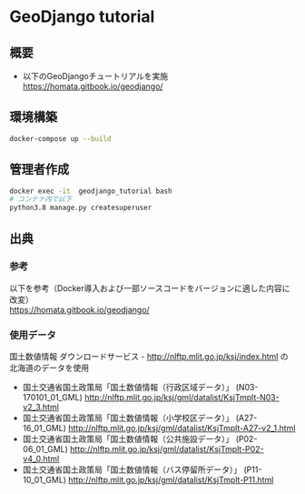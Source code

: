 # GeoDjango tutorial


## 概要
- 以下のGeoDjangoチュートリアルを実施<br>
https://homata.gitbook.io/geodjango/


## 環境構築

```sh
docker-compose up --build
```

## 管理者作成
```sh
docker exec -it  geodjango_tutorial bash
# コンテナ内で以下
python3.8 manage.py createsuperuser
```

## 出典

### 参考
以下を参考（Docker導入および一部ソースコードをバージョンに適した内容に改変）<br>
https://homata.gitbook.io/geodjango/

### 使用データ
国土数値情報 ダウンロードサービス - http://nlftp.mlit.go.jp/ksj/index.html の北海道のデータを使用

- 国土交通省国土政策局「国土数値情報（行政区域データ）」 (N03-170101_01_GML)
http://nlftp.mlit.go.jp/ksj/gml/datalist/KsjTmplt-N03-v2_3.html
- 国土交通省国土政策局「国土数値情報（小学校区データ）」 (A27-16_01_GML)
http://nlftp.mlit.go.jp/ksj/gml/datalist/KsjTmplt-A27-v2_1.html
- 国土交通省国土政策局「国土数値情報（公共施設データ）」 (P02-06_01_GML)
http://nlftp.mlit.go.jp/ksj/gml/datalist/KsjTmplt-P02-v4_0.html
- 国土交通省国土政策局「国土数値情報（バス停留所データ）」 (P11-10_01_GML)
http://nlftp.mlit.go.jp/ksj/gml/datalist/KsjTmplt-P11.html
